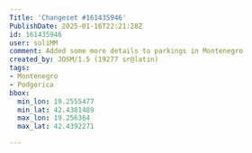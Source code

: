 ```yaml
---
Title: 'Changeset #161435946'
PublishDate: 2025-01-16T22:21:28Z
id: 161435946
user: soliMM
comment: Added some more details to parkings in Montenegro
created_by: JOSM/1.5 (19277 sr@latin)
tags:
- Montenegro
- Podgorica
bbox:
  min_lon: 19.2555477
  min_lat: 42.4381489
  max_lon: 19.256364
  max_lat: 42.4392271

---
```

